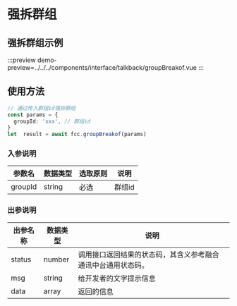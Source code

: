 # 强拆群组


## 强拆群组示例

:::preview
demo-preview=../../../components/interface/talkback/groupBreakof.vue
:::

## 使用方法

```typescript
// 通过传入群组id强拆群组
const params = {
  groupId: 'xxx', // 群组id
}
let  result = await fcc.groupBreakof(params)
```
<!-- **入参说明** -->

### 入参说明

| **参数名**  | **数据类型** | **选取原则** | **说明**                                      |
| ----------- | ------------ | ------------ | --------------------------------------------- |
| groupId       | string       | 必选         | 群组id                         |

### 出参说明

| **出参名称** | **数据类型** | **说明**                                                     |
| ------------ | ------------ | ------------------------------------------------------------ |
| status       | number       | 调用接口返回结果的状态码，其含义参考融合通讯中台通用状态码。 |
| msg          | string       | 给开发者的文字提示信息                                       |
| data         | array       | 返回的信息                                                   |
